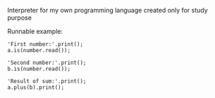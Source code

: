 Interpreter for my own programming language created only for study purpose

Runnable example: 
```
'First number:'.print();
a.is(number.read());

'Second number:'.print();
b.is(number.read());

'Result of sum:'.print();
a.plus(b).print();
```
